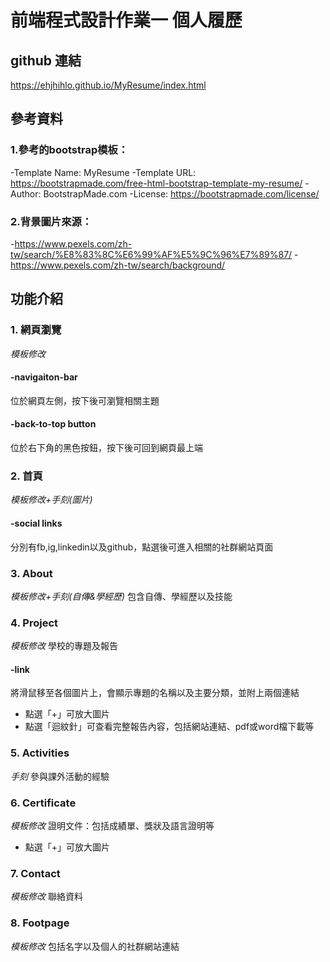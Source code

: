 # 前端程式設計作業一 個人履歷
## github 連結
https://ehjhihlo.github.io/MyResume/index.html

## 參考資料
### 1.參考的bootstrap模板：
-Template Name: MyResume
-Template URL: https://bootstrapmade.com/free-html-bootstrap-template-my-resume/
-Author: BootstrapMade.com
-License: https://bootstrapmade.com/license/

### 2.背景圖片來源：
-https://www.pexels.com/zh-tw/search/%E8%83%8C%E6%99%AF%E5%9C%96%E7%89%87/
-https://www.pexels.com/zh-tw/search/background/

## 功能介紹
### 1. 網頁瀏覽
_模板修改_
#### -navigaiton-bar
位於網頁左側，按下後可瀏覽相關主題
#### -back-to-top button
位於右下角的黑色按鈕，按下後可回到網頁最上端
### 2. 首頁
_模板修改+手刻(圖片)_
#### -social links
分別有fb,ig,linkedin以及github，點選後可進入相關的社群網站頁面
### 3. About
_模板修改+手刻(自傳&學經歷)_
包含自傳、學經歷以及技能
### 4. Project
_模板修改_
學校的專題及報告
#### -link
將滑鼠移至各個圖片上，會顯示專題的名稱以及主要分類，並附上兩個連結
- 點選「+」可放大圖片
- 點選「迴紋針」可查看完整報告內容，包括網站連結、pdf或word檔下載等
### 5. Activities
_手刻_
參與課外活動的經驗
### 6. Certificate
_模板修改_
證明文件：包括成績單、獎狀及語言證明等
- 點選「+」可放大圖片
### 7. Contact
_模板修改_
聯絡資料
### 8. Footpage
_模板修改_
包括名字以及個人的社群網站連結
